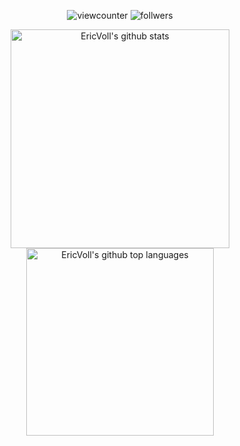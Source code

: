 <p align="center"> 
  <img src="https://komarev.com/ghpvc/?username=EricVoll&label=Profile%20views&color=0e75b6&style=flat" alt="viewcounter" />
  <img src="https://img.shields.io/github/followers/EricVoll.svg?style=social&label=Follow&maxAge=2592000" alt="follwers" />
</p>

<p align="center"> 
  <a href="https://github.com/EricVoll">
     <img src="https://github-readme-stats.vercel.app/api?username=EricVoll&show_icons=true&include_all_commits=true&count_private=true&theme=gotham&locale=en&layout=compact" alt="EricVoll's github stats" width=350px/>
  </a>
  <a href="https://github.com/EricVoll">
    <img src="https://github-readme-stats.vercel.app/api/top-langs/?username=EricVoll&hide=html,css,scss,sass,coffeescript＆count_private=true&theme=gotham&locale=en&langs_count=10&layout=compact" alt="EricVoll's github top languages" width=300px />
  </a>
</p>

##

